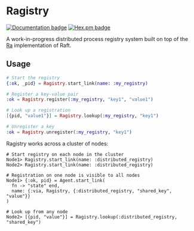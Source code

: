 # Ragistry

[![Documentation badge](https://img.shields.io/badge/Hexdocs-ff6900)](https://hexdocs.pm/ragistry/)
[![Hex.pm badge](https://img.shields.io/badge/hex.pm-informational)](https://hex.pm/packages/ragistry)

A work-in-progress distributed process registry system built on top of the [Ra](https://github.com/rabbitmq/ra) implementation of Raft.

## Usage

```elixir
# Start the registry
{:ok, _pid} = Ragistry.start_link(name: :my_registry)

# Register a key-value pair
:ok = Ragistry.register(:my_registry, "key1", "value1")

# Look up a registration
[{pid, "value1"}] = Ragistry.lookup(:my_registry, "key1")

# Unregister a key
:ok = Ragistry.unregister(:my_registry, "key1")
```

Ragistry works across a cluster of nodes:

```
# Start registry on each node in the cluster
Node1> Ragistry.start_link(name: :distributed_registry)
Node2> Ragistry.start_link(name: :distributed_registry)

# Registration on one node is visible to all nodes
Node1> {:ok, pid} = Agent.start_link(
  fn -> "state" end,
  name: {:via, Ragistry, {:distributed_registry, "shared_key", "value"}}
)

# Look up from any node
Node2> [{pid, "value"}] = Ragistry.lookup(:distributed_registry, "shared_key")
```
